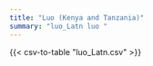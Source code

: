 ```yaml
---
title: "Luo (Kenya and Tanzania)"
summary: "luo_Latn luo " 
---
```

{{< csv-to-table "luo_Latn.csv" >}}
